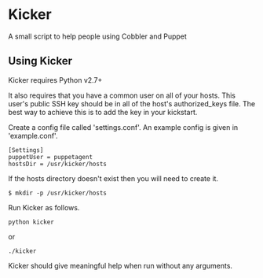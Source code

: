 Kicker
======

A small script to help people using Cobbler and Puppet

Using Kicker
------------

Kicker requires Python v2.7+

It also requires that you have a common user on all of your hosts. This user's public SSH key should be in all of the host's authorized_keys file. The best way to achieve this is to add the key in your kickstart.

Create a config file called 'settings.conf'. An example config is given in 'example.conf'.

    [Settings]
    puppetUser = puppetagent
    hostsDir = /usr/kicker/hosts

If the hosts directory doesn't exist then you will need to create it.

    $ mkdir -p /usr/kicker/hosts

Run Kicker as follows.

    python kicker

or

    ./kicker

Kicker should give meaningful help when run without any arguments.